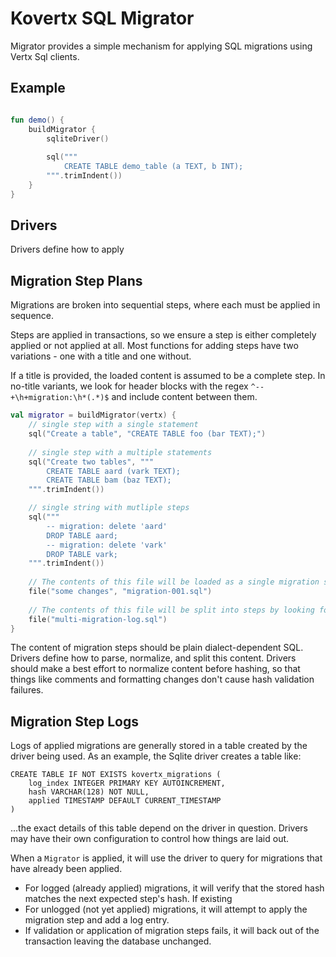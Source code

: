 # Kovertx SQL Migrator

Migrator provides a simple mechanism for applying SQL migrations using Vertx Sql clients.

## Example

````kotlin

fun demo() {
    buildMigrator {
        sqliteDriver()
        
        sql("""
            CREATE TABLE demo_table (a TEXT, b INT);
        """.trimIndent())
    }
}

````

## Drivers

Drivers define how to apply

## Migration Step Plans

Migrations are broken into sequential steps, where each must be applied in sequence.

Steps are applied in transactions, so we ensure a step is either completely applied or
not applied at all. Most functions for adding steps have two variations - one with a
title and one without.

If a title is provided, the loaded content is assumed to be a complete step. In no-title
variants, we look for header blocks with the regex `^--+\h+migration:\h*(.*)$` and include
content between them.

````kotlin
val migrator = buildMigrator(vertx) {
    // single step with a single statement
    sql("Create a table", "CREATE TABLE foo (bar TEXT);")
    
    // single step with a multiple statements
    sql("Create two tables", """
        CREATE TABLE aard (vark TEXT);
        CREATE TABLE bam (baz TEXT);
    """.trimIndent())

    // single string with mutliple steps
    sql("""
        -- migration: delete 'aard'
        DROP TABLE aard;
        -- migration: delete 'vark'
        DROP TABLE vark;
    """.trimIndent())
    
    // The contents of this file will be loaded as a single migration step
    file("some changes", "migration-001.sql")
    
    // The contents of this file will be split into steps by looking for headers
    file("multi-migration-log.sql")
}
````

The content of migration steps should be plain dialect-dependent SQL. Drivers define how
to parse, normalize, and split this content. Drivers should make a best effort to normalize
content before hashing, so that things like comments and formatting changes don't cause
hash validation failures.

## Migration Step Logs

Logs of applied migrations are generally stored in a table created by the driver being
used. As an example, the Sqlite driver creates a table like:

````sqlite
CREATE TABLE IF NOT EXISTS kovertx_migrations (
    log_index INTEGER PRIMARY KEY AUTOINCREMENT,
    hash VARCHAR(128) NOT NULL,
    applied TIMESTAMP DEFAULT CURRENT_TIMESTAMP
)
````

...the exact details of this table depend on the driver in question. Drivers may have
their own configuration to control how things are laid out.

When a `Migrator` is applied, it will use the driver to query for migrations that have
already been applied.

- For logged (already applied) migrations, it will verify that the stored hash matches the next 
  expected step's hash. If existing 
- For unlogged (not yet applied) migrations, it will attempt to apply the migration step
  and add a log entry.
- If validation or application of migration steps fails, it will back out of the
  transaction leaving the database unchanged.